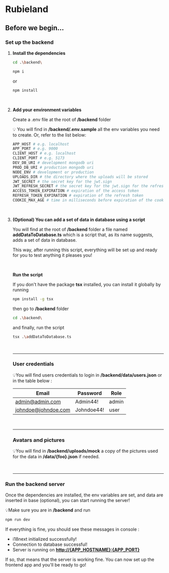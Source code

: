 # Rubieland

## Before we begin...

### Set up the backend

1. **Install the dependencies**

   ```bash
   cd .\backend\
   ```

   ```bash
   npm i
   ```

   or

   ```bash
   npm install
   ```

   <br>

2. **Add your environment variables**

   Create a .env file at the root of **/backend** folder

   💡 You will find in **/backend/.env.sample** all the env variables you need to create. Or, refer to the list below:

   ```pl
   APP_HOST # e.g. localhost
   APP_PORT # e.g. 9000
   CLIENT_HOST # e.g. localhost
   CLIENT_PORT # e.g. 5173
   DEV_DB_URI # development mongodb uri
   PROD_DB_URI # production mongodb uri
   NODE_ENV # development or production
   UPLOADS_DIR # the directory where the uploads will be stored
   JWT_SECRET # the secret key for the jwt.sign
   JWT_REFRESH_SECRET # the secret key for the jwt.sign for the refresh token
   ACCESS_TOKEN_EXPIRATION # expiration of the access token
   REFRESH_TOKEN_EXPIRATION # expiration of the refresh token
   COOKIE_MAX_AGE # time in milliseconds before expiration of the cookie. e.g.: "3600000" = 1 hour (3.600.000 milliseconds)
   ```

<br>

3. **(Optional) You can add a set of data in database using a script**

   You will find at the root of **/backend** folder a file named **addDataToDatabase.ts** which is a script that, as its name suggests, adds a set of data in database.

   This way, after running this script, everything will be set up and ready for you to test anything it pleases you!

    <br>

   **Run the script**

   If you don't have the package **tsx** installed, you can install it globally by running

   ```bash
   npm install -g tsx
   ```

   then go to **/backend** folder

   ```bash
   cd .\backend\
   ```

   and finally, run the script

   ```bash
   tsx .\addDataToDatabase.ts
   ```

    <br>

   ***

   ### User credentials

   💡You will find users credentials to login in **/backend/data/users.json** or in the table below :

   | Email               | Password   | Role  |
   | ------------------- | ---------- | ----- |
   | admin@admin.com     | Admin44!   | admin |
   | johndoe@johndoe.com | Johndoe44! | user  |

    <br>

   ***

   ### Avatars and pictures

   💡You will find in **/backend/uploads/mock** a copy of the pictures used for the data in **/data/{foo}.json** if needed.

    <br>

   ***

### Run the backend server

Once the dependencies are installed, the env variables are set, and data are inserted in base (optional), you can start running the server!

💡Make sure you are in **/backend** and run

```bash
npm run dev
```

If everything is fine, you should see these messages in console :

- i18next initialized successfully!
- Connection to database successful!
- Server is running on <strong><u>http://{APP_HOSTNAME}:{APP_PORT}</u></strong>

If so, that means that the server is working fine. You can now set up the frontend app and you'll be ready to go!
